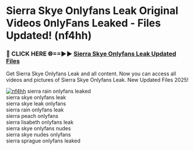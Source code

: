 # Sierra Skye Onlyfans Leak Original Videos 0nlyFans Leaked - Files Updated! (nf4hh)

<h3>🔴 CLICK HERE 🌐==►► <a href="https://best4dudes.click/HH4t6V" rel="nofollow">Sierra Skye Onlyfans Leak Updated Files</a></h3>

Get Sierra Skye Onlyfans Leak and all content. Now you can access all videos and pictures of Sierra Skye Onlyfans Leak. New Updated Files 2025!

[![nf4hh](https://github.com/user-attachments/assets/8c521d6e-e6e3-4a75-9320-d58ab9d79d5b)](https://best4dudes.click/HH4t6V)
sierra rain onlyfans leaked<br>
sierra skye onlyfans leak<br>
sierra skye leak onlyfans<br>
sierra rain onlyfans leak<br>
sierra peach onlyfans<br>
sierra lisabeth onlyfans leak<br>
sierra skye onlyfans nudes<br>
sierra skye nudes onlyfans<br>
sierra sprague onlyfans leaked